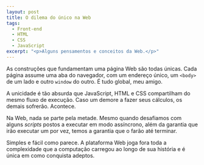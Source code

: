 ```yaml
---
layout: post
title: O dilema do único na Web
tags:
  - Front-end
  - HTML
  - CSS
  - JavaScript
excerpt: "<p>Alguns pensamentos e conceitos da Web.</p>"
---
```


As construções que fundamentam uma página Web são todas únicas. Cada página assume uma aba do navegador, com um endereço único, um `<body>` de um lado e outro `window` do outro. É tudo global, meu amigo.

A unicidade é tão absurda que JavaScript, HTML e CSS compartilham do mesmo fluxo de execução. Caso um demore a fazer seus cálculos, os demais sofrerão. Acontece.

Na Web, nada se parte pela metade. Mesmo quando desafiamos com alguns *scripts* postos a executar em modo assíncrono, além da garantia que irão executar um por vez, temos a garantia que o farão até terminar.

Simples e fácil como parece. A plataforma Web joga fora toda a complexidade que a computação carregou ao longo de sua história e é única em como conquista adeptos.
